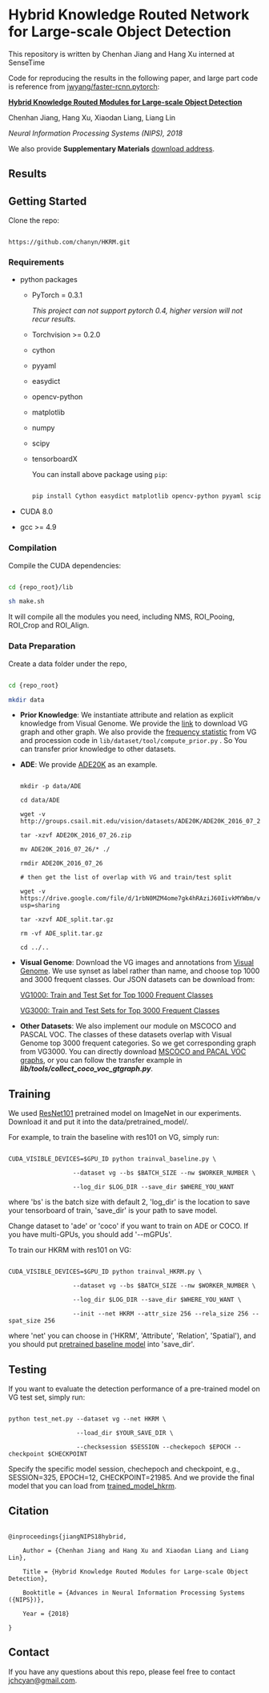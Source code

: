 # Hybrid Knowledge Routed Network for Large-scale Object Detection 

This repository is written by Chenhan Jiang and Hang Xu interned at SenseTime

Code for reproducing the results in the following paper, and large part code is reference from [jwyang/faster-rcnn.pytorch](https://github.com/jwyang/faster-rcnn.pytorch):

[**Hybrid Knowledge Routed Modules for Large-scale Object Detection**](https://arxiv.org/abs/1810.12681)

Chenhan Jiang, Hang Xu, Xiaodan Liang, Liang Lin

*Neural Information Processing Systems (NIPS), 2018*

We also provide **Supplementary Materials** [download address](https://drive.google.com/open?id=1rlZV4Sy8l0cWE7Zp7jo183SXJd2YWJXP).

## Results



## Getting Started

Clone the repo:

```
https://github.com/chanyn/HKRM.git
```

### Requirements

+ python packages

  + PyTorch = 0.3.1
    
    *This project can not support pytorch 0.4, higher version will not recur results.*

  + Torchvision >= 0.2.0

  + cython

  + pyyaml

  + easydict

  + opencv-python

  + matplotlib

  + numpy

  + scipy

  + tensorboardX

    You can install above package using ```pip```:

    ```sh
    pip install Cython easydict matplotlib opencv-python pyyaml scipy
    ```

+ CUDA 8.0

+ gcc >= 4.9



### Compilation

Compile the CUDA dependencies:

```sh
cd {repo_root}/lib
sh make.sh
```

It will compile all the modules you need, including NMS, ROI_Pooing, ROI_Crop and ROI_Align. 



### Data Preparation

Create a data folder under the repo,

```sh
cd {repo_root}
mkdir data
```

+ **Prior Knowledge**: We instantiate attribute and relation as explicit knowledge from Visual Genome. We provide the [link](https://drive.google.com/file/d/1ceFJV44C9XjcmBS3xNiIMaf3vsPE3yP8/view?usp=sharing) to download VG graph and other graph. We also provide the [frequency statistic](https://drive.google.com/file/d/11TMCOSYCQmCRB2PVMf4Jo9mEODUs12Cq/view?usp=sharing) from VG and procession code in ```lib/dataset/tool/compute_prior.py``` .  So You can transfer prior knowledge to other datasets. 

+ **ADE**: We provide [ADE20K](http://groups.csail.mit.edu/vision/datasets/ADE20K/) as an example.

  ```shell
  mkdir -p data/ADE
  cd data/ADE
  wget -v http://groups.csail.mit.edu/vision/datasets/ADE20K/ADE20K_2016_07_26.zip
  tar -xzvf ADE20K_2016_07_26.zip
  mv ADE20K_2016_07_26/* ./
  rmdir ADE20K_2016_07_26
  # then get the list of overlap with VG and train/test split
  wget -v https://drive.google.com/file/d/1rbN0MZM4ome7gk4hRAziJ60IivkMYWbm/view?usp=sharing
  tar -xzvf ADE_split.tar.gz
  rm -vf ADE_split.tar.gz
  cd ../..
  ```

+ **Visual Genome**: Download the VG images and annotations from [Visual Genome](http://visualgenome.org/). We use synset as label rather than name, and choose top 1000 and 3000 frequent classes. Our JSON datasets can be download from:

  [VG1000: Train and Test Set for Top 1000 Frequent Classes](https://drive.google.com/file/d/1PyUa5j0v0qKyf4TvUnHW-3LwSzJep9XE/view?usp=sharing)

  [VG3000: Train and Test Sets for Top 3000 Frequent Classes](https://drive.google.com/file/d/1YF9UorYbYHcYlHT1tYP81abauaK8goYX/view?usp=sharing)

+ **Other Datasets**: We also implement our module on MSCOCO and PASCAL VOC. The classes of these datasets overlap with Visual Genome top 3000 frequent categories. So we get corresponding graph from VG3000. You can directly download [MSCOCO and PACAL VOC graphs](https://drive.google.com/open?id=1b5stAsxHJSJyfL29YOZlnSJO83GP-8dn), or you can follow the transfer example in ***lib/tools/collect_coco_voc_gtgraph.py***.


## Training 

We used [ResNet101](https://www.dropbox.com/s/iev3tkbz5wyyuz9/resnet101_caffe.pth?dl=0) pretrained model on ImageNet in our experiments. Download it and put it into the data/pretrained_model/.

For example, to train the baseline with res101 on VG, simply run:

```shell
CUDA_VISIBLE_DEVICES=$GPU_ID python trainval_baseline.py \
                  --dataset vg --bs $BATCH_SIZE --nw $WORKER_NUMBER \
                  --log_dir $LOG_DIR --save_dir $WHERE_YOU_WANT
```

where 'bs' is the batch size with default 2, 'log_dir' is the location to save your tensorboard of train, 'save_dir' is your path to save model. 

Change dataset to 'ade' or 'coco' if you want to train on ADE or COCO.  If you have multi-GPUs, you should add '--mGPUs'.

To train our HKRM with res101 on VG:

```shell
CUDA_VISIBLE_DEVICES=$GPU_ID python trainval_HKRM.py \
                  --dataset vg --bs $BATCH_SIZE --nw $WORKER_NUMBER \
                  --log_dir $LOG_DIR --save_dir $WHERE_YOU_WANT \
                  --init --net HKRM --attr_size 256 --rela_size 256 --spat_size 256
```

where 'net' you can choose in ('HKRM', 'Attribute', 'Relation', 'Spatial'), and you should put [pretrained baseline model](https://drive.google.com/file/d/1sCPYYkKnYyBPJ281ivY8J9NBSDWDTs2L/view?usp=sharing) into 'save_dir'.


## Testing

If you want to evaluate the detection performance of a pre-trained model on VG test set, simply run:

```shell
python test_net.py --dataset vg --net HKRM \
                   --load_dir $YOUR_SAVE_DIR \
                   --checksession $SESSION --checkepoch $EPOCH --checkpoint $CHECKPOINT 
```

Specify the specific model session, chechepoch and checkpoint, e.g., SESSION=325, EPOCH=12, CHECKPOINT=21985. And we provide the final model that you can load from [trained_model_hkrm](https://drive.google.com/file/d/1FNIhxMSaJoeOobzvTEgUdT_uNq4hEPzB/view?usp=sharing).



## Citation

```
@inproceedings{jiangNIPS18hybrid,
    Author = {Chenhan Jiang and Hang Xu and Xiaodan Liang and Liang Lin},
    Title = {Hybrid Knowledge Routed Modules for Large-scale Object Detection},
    Booktitle = {Advances in Neural Information Processing Systems ({NIPS})},
    Year = {2018}
}
```



## Contact

If you have any questions about this repo, please feel free to contact [jchcyan@gmail.com](mailto:jchcya@gmail.com).



